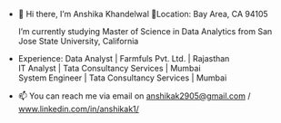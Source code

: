 - 👋 Hi there, I’m Anshika Khandelwal 📍Location: Bay Area, CA 94105

   I’m currently studying Master of Science in Data Analytics from San Jose State University, California


- Experience:
  Data Analyst     | Farmfuls Pvt. Ltd.        | Rajasthan  
  IT Analyst       | Tata Consultancy Services | Mumbai  
  System Engineer  | Tata Consultancy Services | Mumbai  

- 📫 You can reach me via email on anshikak2905@gmail.com / www.linkedin.com/in/anshikak1/


<!---
anshikak1/anshikak1 is a ✨ special ✨ repository because its `README.md` (this file) appears on your GitHub profile.
You can click the Preview link to take a look at your changes.
--->
